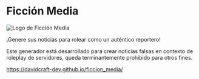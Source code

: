 # Ficción Media

![Logo de Ficción Media](/imgs/logo_ficcion_media.png)

¡Genere sus noticias para rolear como un auténtico reportero!

Este generador está desarrollado para crear noticias falsas en contexto de roleplay de servidores,
queda terminantemente prohibido para otros fines.

https://davidcraft-dev.github.io/ficcion_media/
